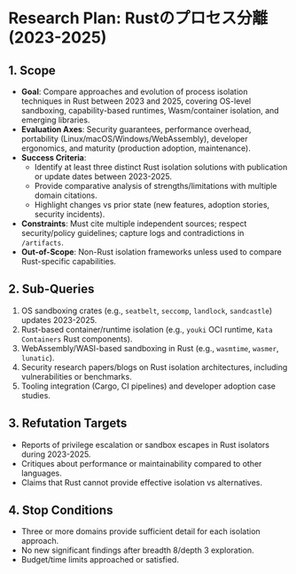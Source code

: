 # Research Plan: Rustのプロセス分離 (2023-2025)

## 1. Scope
- **Goal**: Compare approaches and evolution of process isolation techniques in Rust between 2023 and 2025, covering OS-level sandboxing, capability-based runtimes, Wasm/container isolation, and emerging libraries.
- **Evaluation Axes**: Security guarantees, performance overhead, portability (Linux/macOS/Windows/WebAssembly), developer ergonomics, and maturity (production adoption, maintenance).
- **Success Criteria**:
  - Identify at least three distinct Rust isolation solutions with publication or update dates between 2023-2025.
  - Provide comparative analysis of strengths/limitations with multiple domain citations.
  - Highlight changes vs prior state (new features, adoption stories, security incidents).
- **Constraints**: Must cite multiple independent sources; respect security/policy guidelines; capture logs and contradictions in `/artifacts`.
- **Out-of-Scope**: Non-Rust isolation frameworks unless used to compare Rust-specific capabilities.

## 2. Sub-Queries
1. OS sandboxing crates (e.g., `seatbelt`, `seccomp`, `landlock`, `sandcastle`) updates 2023-2025.
2. Rust-based container/runtime isolation (e.g., `youki` OCI runtime, `Kata Containers` Rust components).
3. WebAssembly/WASI-based sandboxing in Rust (e.g., `wasmtime`, `wasmer`, `lunatic`).
4. Security research papers/blogs on Rust isolation architectures, including vulnerabilities or benchmarks.
5. Tooling integration (Cargo, CI pipelines) and developer adoption case studies.

## 3. Refutation Targets
- Reports of privilege escalation or sandbox escapes in Rust isolators during 2023-2025.
- Critiques about performance or maintainability compared to other languages.
- Claims that Rust cannot provide effective isolation vs alternatives.

## 4. Stop Conditions
- Three or more domains provide sufficient detail for each isolation approach.
- No new significant findings after breadth 8/depth 3 exploration.
- Budget/time limits approached or satisfied.

